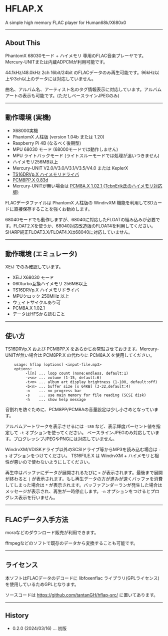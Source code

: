 # HFLAP.X

A simple high memory FLAC player for Human68k/X680x0

---

## About This

PhantomX 68030モード + ハイメモリ 専用のFLAC音楽プレーヤです。Mercury-UNITまたは内蔵ADPCMが利用可能です。

44.1kHz/48.0kHz 2ch 16bit/24bit のFLACデータのみ再生可能です。96kHz以上や3ch以上のデータには対応していません。

曲名、アルバム名、アーティスト名のタグ情報表示に対応しています。アルバムアートの表示も可能です。(ただしベースラインJPEGのみ)

---

## 動作環境 (実機)

* X68000実機
* PhantomX 人柱版 (version 1.04b または 1.20)
* Raspberry Pi 4B (なるべく後期型)
* MPU 68030 モード (68000モードでは動作しません)
* MPU ライトバックモード (ライトスルーモードでは処理が追いつきません)
* ハイメモリ256MB以上
* Mercury-UNIT V2.0/V3.0/V3.1/V3.5/V4.0 または KeplerX
* [TS16DRVp.X ハイメモリドライバ](https://hauoli.x68kbbs.com/)
* [PCM8PP.X 0.83d](http://retropc.net/x68000/software/hardware/mercury/pcm8pp/)
* Mercury-UNITが無い場合は [PCM8A.X 1.02.1 (TcbnErik氏のハイメモリ対応版)](https://github.com/kg68k/pcm8a/releases/tag/v1.02.1)

FLACデータファイルは PhantomX 人柱版の WindrvXM 機能を利用してSDカードに直接保存することを強くお勧めします。

68040モードでも動作しますが、68040に対応したFLOATの組み込みが必要です。FLOAT2.Xを使うか、68040対応改造版のFLOAT4を利用してください。SHARP純正FLOAT3.X/FLOAT4.Xは68040に対応していません。

---

## 動作環境 (エミュレータ)

XEiJ でのみ確認しています。

* XEiJ X68030 モード
* 060turbo互換ハイメモリ 256MB以上
* TS16DRVp.X ハイメモリドライバ
* MPUクロック 250MHz 以上
* ウェイトサイクルあり可
* PCM8A.X 1.02.1
* データはHFSから読むこと

---

## 使い方

TS16DRVp.X および PCM8PP.X をあらかじめ常駐させておきます。Mercury-UNITが無い場合は PCM8PP.X の代わりに PCM8A.X を使用してください。

        usage: hflap [options] <input-file.mp3>
        options:
             -l[n] ... loop count (none:endless, default:1)
             -v<n> ... volume (1-15, default:6)
             -t<n> ... album art display brightness (1-100, default:off)
             -b<n> ... buffer size [x 64KB] (3-32,default:4)
             -n    ... no progress bar
             -s    ... use main memory for file reading (SCSI disk)
             -h    ... show help message

音割れを防ぐために、PCM8PP/PCM8Aの音量設定は少し小さめとなっています。

アルバムアートワークを表示させるには `-t80` など、表示輝度パーセント値を指定して `-t` オプションを使ってください。
ベースラインJPEGのみ対応しています。プログレッシブJPEGやPNGには対応していません。

WindrvXM/VDISKドライブ以外のSCSIドライブ等からMP3を読み込む場合は `-s` オプションをつけてください。
TS16FILE.X は WindrvXM + ハイメモリと相性が悪いので使わないようにしてください。

再生中はバッファにデータが展開されるたびに `>` が表示されます。最後まで展開が終わると `|` が表示されます。もし再生データの方が進みが速くバッファを消費してしまった場合は `*` が表示されます。バッファアンダーランが発生した場合はメッセージが表示され、再生が一時停止します。`-n` オプションをつけるとプログレス表示を行いません。

---

## FLACデータ入手方法

moraなどのダウンロード販売が利用できます。

ffmpegなどのソフトで既存のデータから変換することも可能です。

---

## ライセンス

本ソフトはFLACデータのデコードに libfoxenflac ライブラリ(GPLライセンス)を使用しているためGPLとなります。

ソースコードは https://github.com/tantanGH/hflap-src/ に置いてあります。

---

## History

* 0.2.0 (2024/03/16) ... 初版
